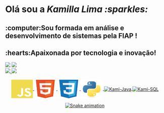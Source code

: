 <h1>Olá sou a <i>Kamilla Lima :sparkles:</i></h1>
<h2>:computer:Sou formada em análise e desenvolvimento de sistemas pela FIAP !</h2>
<h2>:hearts:Apaixonada por tecnologia e inovação!</h2>
<a href="https://www.instagram.com/kamillalima86/" target="_blank"><img src="https://img.shields.io/badge/-Instagram-%23E4405F?style=for-the-badge&logo=instagram&logoColor=white" target="_blank"></a>
<a href="https://www.linkedin.com/in/kamillarodrigues/" target="_blank"><img src="https://img.shields.io/badge/-Linkedin-%23E4405F?style=for-the-badge&logo=linkedin&logoColor=white" target="_blank"></a>
<br>
<div align="left">
  <a href="https://github.com/KamillaLima">
  <img height="260em" src="https://github-readme-stats.vercel.app/api?username=KamillaLima&show_icons=true&theme=dracula&include_all_commits=true&count_private=true"/>
  <img height="260em" src="https://github-readme-stats.vercel.app/api/top-langs/?username=KamillaLima&layout=compact&langs_count=7&theme=dracula"/>
</div>
<div align="center" style="display: inline_block"><br>
  <img align="center" alt="Kami-Js" height="60" width="70" src="https://raw.githubusercontent.com/devicons/devicon/master/icons/javascript/javascript-plain.svg">
  <img align="center" alt="Kami-HTML" height="60" width="70" src="https://raw.githubusercontent.com/devicons/devicon/master/icons/html5/html5-original.svg">
  <img align="center" alt="Kami-CSS" height="60" width="70" src="https://raw.githubusercontent.com/devicons/devicon/master/icons/css3/css3-original.svg">
  <img align="center" alt="Kami-Python" height="60" width="70" src="https://raw.githubusercontent.com/devicons/devicon/master/icons/python/python-original.svg">
  <img align="center" alt="Kami-Java" height="60" width="70" src="https://cdn.jsdelivr.net/gh/devicons/devicon/icons/java/java-original.svg">
  <img align="center" alt="Kami-SQL" height="60" width="70" src="https://cdn.jsdelivr.net/gh/devicons/devicon/icons/oracle/oracle-original.svg">
       
  
</div>
 
<div align="center" >
 
  ![Snake animation](https://github.com/KamillaLima/KamillaLima/blob/output/github-contribution-grid-snake.svg)
 
</div>    
